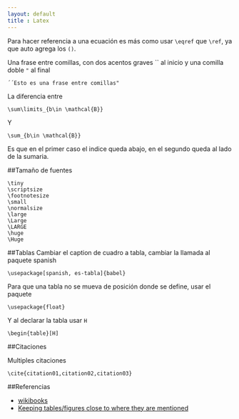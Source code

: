 ```yaml
---
layout: default
title : Latex
---
```

Para hacer referencia a una ecuación es más como usar `\eqref` que `\ref`, ya que auto agrega los `()`.

Una frase entre comillas, con dos acentos graves &#96;&#96; al inicio y una comilla doble `"` al final

	´´Esto es una frase entre comillas"

La diferencia entre

    \sum\limits_{b\in \mathcal{B}}

Y

    \sum_{b\in \mathcal{B}}

Es que en el primer caso el indice queda abajo, en el segundo queda al lado de la sumaria.

##Tamaño de fuentes

    \tiny
    \scriptsize
    \footnotesize
    \small
    \normalsize
    \large
    \Large
    \LARGE
    \huge
    \Huge

##Tablas
Cambiar el caption de cuadro a tabla, cambiar la llamada al paquete spanish

    \usepackage[spanish, es-tabla]{babel}


Para que una tabla no se mueva de posición donde se define, usar el paquete

    \usepackage{float}

Y al declarar la tabla usar `H`

    \begin{table}[H]

##Citaciones

Multiples citaciones

    \cite{citation01,citation02,citation03}

##Referencias

* [wikibooks](http://en.wikibooks.org/wiki/LaTeX/Bibliography_Management)  
* [Keeping tables/figures close to where they are mentioned](http://tex.stackexchange.com/questions/2275/keeping-tables-figures-close-to-where-they-are-mentioned)  
